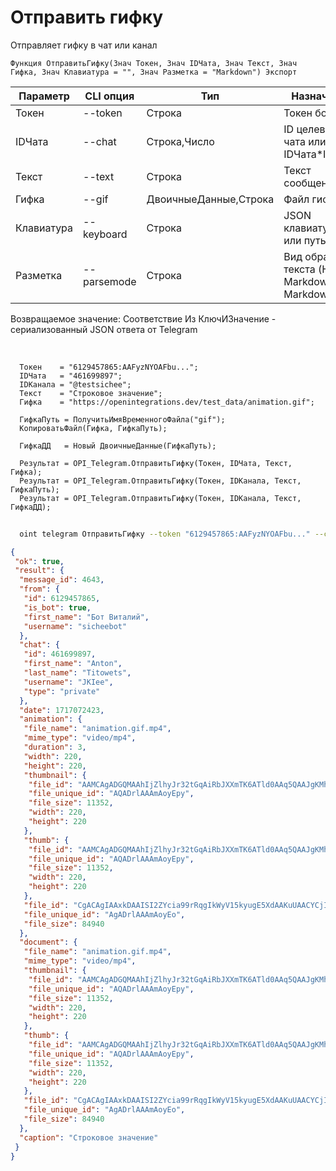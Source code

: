 ﻿---
sidebar_position: 6
---

# Отправить гифку
 Отправляет гифку в чат или канал



`Функция ОтправитьГифку(Знач Токен, Знач IDЧата, Знач Текст, Знач Гифка, Знач Клавиатура = "", Знач Разметка = "Markdown") Экспорт`

  | Параметр | CLI опция | Тип | Назначение |
  |-|-|-|-|
  | Токен | --token | Строка | Токен бота |
  | IDЧата | --chat | Строка,Число | ID целевого чата или IDЧата*IDТемы |
  | Текст | --text | Строка | Текст сообщения |
  | Гифка | --gif | ДвоичныеДанные,Строка | Файл гифки |
  | Клавиатура | --keyboard | Строка | JSON клавиатуры или путь к .json |
  | Разметка | --parsemode | Строка | Вид обработки текста (HTML, Markdown, MarkdownV2) |

  
  Возвращаемое значение:   Соответствие Из КлючИЗначение - сериализованный JSON ответа от Telegram

<br/>




```bsl title="Пример кода"
  Токен    = "6129457865:AAFyzNYOAFbu...";
  IDЧата   = "461699897";
  IDКанала = "@testsichee";
  Текст    = "Строковое значение";
  Гифка    = "https://openintegrations.dev/test_data/animation.gif";
  
  ГифкаПуть = ПолучитьИмяВременногоФайла("gif");
  КопироватьФайл(Гифка, ГифкаПуть);
  
  ГифкаДД   = Новый ДвоичныеДанные(ГифкаПуть);
  
  Результат = OPI_Telegram.ОтправитьГифку(Токен, IDЧата, Текст, Гифка);
  Результат = OPI_Telegram.ОтправитьГифку(Токен, IDКанала, Текст, ГифкаПуть);
  Результат = OPI_Telegram.ОтправитьГифку(Токен, IDКанала, Текст, ГифкаДД);
```
	


```sh title="Пример команды CLI"
    
  oint telegram ОтправитьГифку --token "6129457865:AAFyzNYOAFbu..." --chat "461699897" --text "Строковое значение" --gif "https://openintegrations.dev/test_data/animation.gif" --keyboard %keyboard% --parsemode %parsemode%

```

```json title="Результат"
{
 "ok": true,
 "result": {
  "message_id": 4643,
  "from": {
   "id": 6129457865,
   "is_bot": true,
   "first_name": "Бот Виталий",
   "username": "sicheebot"
  },
  "chat": {
   "id": 461699897,
   "first_name": "Anton",
   "last_name": "Titowets",
   "username": "JKIee",
   "type": "private"
  },
  "date": 1717072423,
  "animation": {
   "file_name": "animation.gif.mp4",
   "mime_type": "video/mp4",
   "duration": 3,
   "width": 220,
   "height": 220,
   "thumbnail": {
    "file_id": "AAMCAgADGQMAAhIjZlhyJr32tGqAiRbJXXmTK6ATld0AAq5QAAJgKMhKlmRvtTyqyUgBAAdtAAM1BA",
    "file_unique_id": "AQADrlAAAmAoyEpy",
    "file_size": 11352,
    "width": 220,
    "height": 220
   },
   "thumb": {
    "file_id": "AAMCAgADGQMAAhIjZlhyJr32tGqAiRbJXXmTK6ATld0AAq5QAAJgKMhKlmRvtTyqyUgBAAdtAAM1BA",
    "file_unique_id": "AQADrlAAAmAoyEpy",
    "file_size": 11352,
    "width": 220,
    "height": 220
   },
   "file_id": "CgACAgIAAxkDAAISI2ZYcia99rRqgIkWyV15kyugE5XdAAKuUAACYCjISpZkb7U8qslINQQ",
   "file_unique_id": "AgADrlAAAmAoyEo",
   "file_size": 84940
  },
  "document": {
   "file_name": "animation.gif.mp4",
   "mime_type": "video/mp4",
   "thumbnail": {
    "file_id": "AAMCAgADGQMAAhIjZlhyJr32tGqAiRbJXXmTK6ATld0AAq5QAAJgKMhKlmRvtTyqyUgBAAdtAAM1BA",
    "file_unique_id": "AQADrlAAAmAoyEpy",
    "file_size": 11352,
    "width": 220,
    "height": 220
   },
   "thumb": {
    "file_id": "AAMCAgADGQMAAhIjZlhyJr32tGqAiRbJXXmTK6ATld0AAq5QAAJgKMhKlmRvtTyqyUgBAAdtAAM1BA",
    "file_unique_id": "AQADrlAAAmAoyEpy",
    "file_size": 11352,
    "width": 220,
    "height": 220
   },
   "file_id": "CgACAgIAAxkDAAISI2ZYcia99rRqgIkWyV15kyugE5XdAAKuUAACYCjISpZkb7U8qslINQQ",
   "file_unique_id": "AgADrlAAAmAoyEo",
   "file_size": 84940
  },
  "caption": "Строковое значение"
 }
}
```
